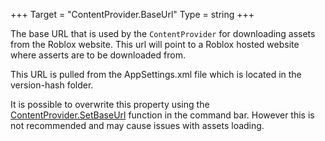 +++
Target = "ContentProvider.BaseUrl"
Type = string
+++

The base URL that is used by the `ContentProvider` for downloading assets from the Roblox website. This url will point to a Roblox hosted website where asserts are to be downloaded from.This URL is pulled from the AppSettings.xml file which is located in the version-hash folder.It is possible to overwrite this property using the [ContentProvider.SetBaseUrl](https://developer.roblox.com/api-reference/function/ContentProvider/SetBaseUrl) function in the command bar. However this is not recommended and may cause issues with assets loading.
